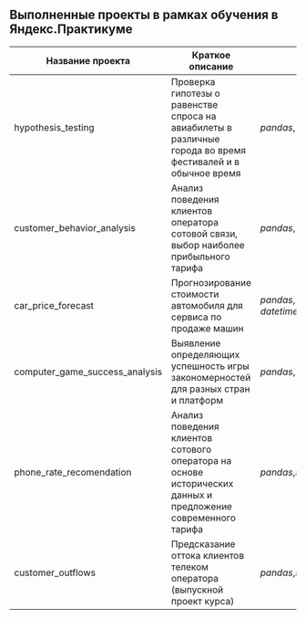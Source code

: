 ## Выполненные проекты в рамках обучения в Яндекс.Практикуме
|Название проекта|Краткое описание|Используемые библиотеки|
|--------------|--------------|--------------|
|hypothesis_testing|Проверка гипотезы о равенстве спроса на авиабилеты в различные города во время фестивалей и в обычное время| *pandas*, *matplotlib.pyplot*, *scipy*|
|customer_behavior_analysis|Анализ поведения клиентов оператора сотовой связи, выбор наиболее прибыльного тарифа| *pandas*, *matplotlib*, *numpy*|
|car_price_forecast|Прогнозирование стоимости автомобиля для сервиса по продаже машин| *pandas*, *numpy*, *sklearn*, *datetime*,*lightgbm*,*matplotlib*,*xgboost*,*catboost*,*warnings*|
|computer_game_success_analysis|Выявление определяющих успешность игры закономерностей для разных стран и платформ| *pandas*, *matplotlib*, *numpy*,*scipy*|
|phone_rate_recomendation|Анализ поведения клиентов сотового оператора на основе исторических данных и предложение современного тарифа|*pandas*,*sklearn*,*matplotlib*|
|customer_outflows|Предсказание оттока клиентов телеком оператора (выпускной проект курса)|*pandas*,*sklearn*,*matplotlib*|*os*,*pandas*,*numpy*,*matplotlib*,*sklearn*|
